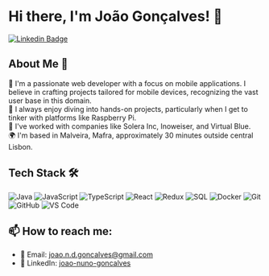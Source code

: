 # Hi there, I'm João Gonçalves! 👋

[![Linkedin Badge](https://img.shields.io/badge/-joao--nuno--goncalves-blue?style=flat-square&logo=Linkedin&logoColor=white&link=https://www.linkedin.com/in/joao-nuno-goncalves)](https://www.linkedin.com/in/joao-nuno-goncalves)

## About Me 🚀

🌱 I'm a passionate web developer with a focus on mobile applications. I believe in crafting projects tailored for mobile devices, recognizing the vast user base in this domain.  
🔭 I always enjoy diving into hands-on projects, particularly when I get to tinker with platforms like Raspberry Pi.  
🏢 I've worked with companies like Solera Inc, Inoweiser, and Virtual Blue.  
🌍 I'm based in Malveira, Mafra, approximately 30 minutes outside central Lisbon.

## Tech Stack 🛠

![Java](https://img.shields.io/badge/-Java-333333?style=flat&logo=java)
![JavaScript](https://img.shields.io/badge/-JavaScript-333333?style=flat&logo=javascript)
![TypeScript](https://img.shields.io/badge/-TypeScript-333333?style=flat&logo=typescript)
![React](https://img.shields.io/badge/-React-333333?style=flat&logo=react)
![Redux](https://img.shields.io/badge/-Redux-333333?style=flat&logo=redux)
![SQL](https://img.shields.io/badge/-SQL-333333?style=flat&logo=postgresql)
![Docker](https://img.shields.io/badge/-Docker-333333?style=flat&logo=docker)
![Git](https://img.shields.io/badge/-Git-333333?style=flat&logo=git)
![GitHub](https://img.shields.io/badge/-GitHub-333333?style=flat&logo=github)
![VS Code](https://img.shields.io/badge/-VS%20Code-333333?style=flat&logo=visual-studio-code)

## 📫 How to reach me:

- 📧 Email: [joao.n.d.goncalves@gmail.com](mailto:joao.n.d.goncalves@gmail.com)
- 💼 LinkedIn: [joao-nuno-goncalves](https://www.linkedin.com/in/joao-nuno-goncalves)

